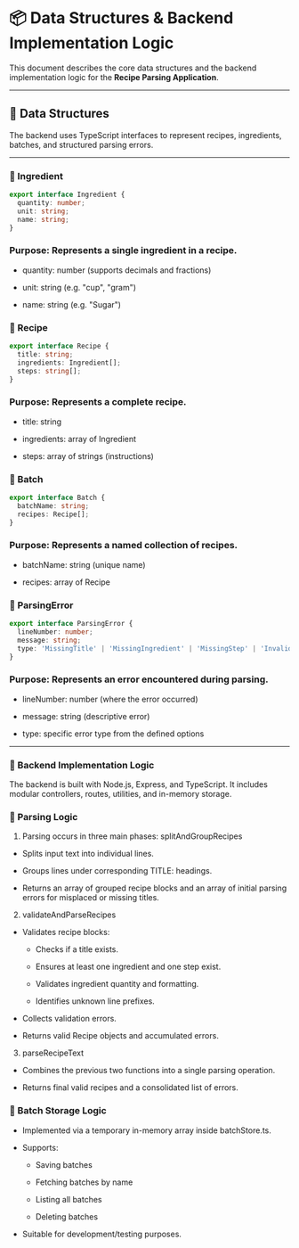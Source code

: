 # 📦 Data Structures & Backend Implementation Logic

This document describes the core data structures and the backend implementation logic for the **Recipe Parsing Application**.

---

## 📌 Data Structures

The backend uses TypeScript interfaces to represent recipes, ingredients, batches, and structured parsing errors.

---

### 📄 Ingredient
```ts
export interface Ingredient {
  quantity: number;
  unit: string;
  name: string;
}
```


### Purpose: Represents a single ingredient in a recipe.

- quantity: number (supports decimals and fractions)

- unit: string (e.g. "cup", "gram")

- name: string (e.g. "Sugar")

### 📄 Recipe
```ts
export interface Recipe {
  title: string;
  ingredients: Ingredient[];
  steps: string[];
}
```

### Purpose: Represents a complete recipe.

- title: string

- ingredients: array of Ingredient

- steps: array of strings (instructions)

### 📄 Batch
```ts
export interface Batch {
  batchName: string;
  recipes: Recipe[];
}
```
### Purpose: Represents a named collection of recipes.

- batchName: string (unique name)

- recipes: array of Recipe

### 📄 ParsingError
```ts
export interface ParsingError {
  lineNumber: number;
  message: string;
  type: 'MissingTitle' | 'MissingIngredient' | 'MissingStep' | 'InvalidLineFormat' | 'InvalidQuantity';
}
```

### Purpose: Represents an error encountered during parsing.

- lineNumber: number (where the error occurred)

- message: string (descriptive error)

- type: specific error type from the defined options

---

### 📌 Backend Implementation Logic
The backend is built with Node.js, Express, and TypeScript. It includes modular controllers, routes, utilities, and in-memory storage.

### 📌 Parsing Logic
1) Parsing occurs in three main phases:
splitAndGroupRecipes

- Splits input text into individual lines.

- Groups lines under corresponding TITLE: headings.

- Returns an array of grouped recipe blocks and an array of initial parsing errors for misplaced or missing titles.

2) validateAndParseRecipes

- Validates recipe blocks:

    - Checks if a title exists.

    - Ensures at least one ingredient and one step exist.

    - Validates ingredient quantity and formatting.

    - Identifies unknown line prefixes.

- Collects validation errors.

- Returns valid Recipe objects and accumulated errors.

3) parseRecipeText
- Combines the previous two functions into a single parsing operation.

- Returns final valid recipes and a consolidated list of errors.

### 📌 Batch Storage Logic
- Implemented via a temporary in-memory array inside batchStore.ts.

- Supports:

    - Saving batches

    - Fetching batches by name

    - Listing all batches

    - Deleting batches

- Suitable for development/testing purposes.